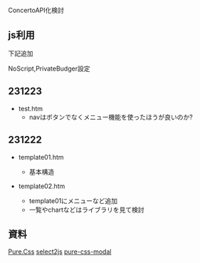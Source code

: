 #

ConcertoAPI化検討

## js利用

下記追加
    <meta http-equiv="Content-Security-Policy" content="script-src localhost:* cdnjs.cloudflare.com cdn.jsdelivr.net">

NoScript,PrivateBudger設定

## 231223

- test.htm
    - navはボタンでなくメニュー機能を使ったほうが良いのか?


## 231222

- template01.htm
    - 基本構造

- template02.htm
    - template01にメニューなど追加
    - 一覧やchartなどはライブラリを見て検討






## 資料

[Pure.Css](https://purecss.io/)
[select2js](https://select2.org/)
[pure-css-modal](https://github.com/jorgechavz/pure-css-modal)
